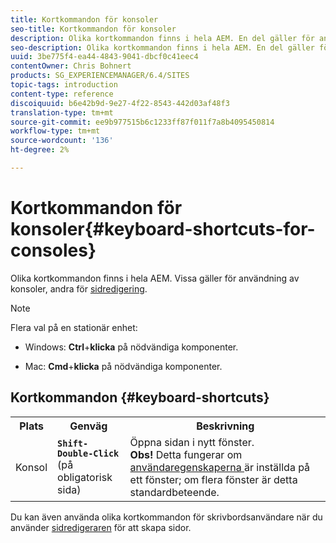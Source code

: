 ```yaml
---
title: Kortkommandon för konsoler
seo-title: Kortkommandon för konsoler
description: Olika kortkommandon finns i hela AEM. En del gäller för användning av konsoler, andra för sidredigering.
seo-description: Olika kortkommandon finns i hela AEM. En del gäller för användning av konsoler, andra för sidredigering.
uuid: 3be775f4-ea44-4843-9041-dbcf0c41eec4
contentOwner: Chris Bohnert
products: SG_EXPERIENCEMANAGER/6.4/SITES
topic-tags: introduction
content-type: reference
discoiquuid: b6e42b9d-9e27-4f22-8543-442d03af48f3
translation-type: tm+mt
source-git-commit: ee9b977515b6c1233ff87f011f7a8b4095450814
workflow-type: tm+mt
source-wordcount: '136'
ht-degree: 2%

---
```



# Kortkommandon för konsoler{#keyboard-shortcuts-for-consoles}

Olika kortkommandon finns i hela AEM. Vissa gäller för användning av konsoler, andra för [sidredigering](/help/sites-classic-ui-authoring/classic-page-author-keyboard-shortcuts.md).

>[!NOTE]
>
>Flera val på en stationär enhet:
>
>* Windows: **Ctrl**+**klicka** på nödvändiga komponenter.
   >
   >
* Mac: **Cmd**+**klicka** på nödvändiga komponenter.

>



## Kortkommandon {#keyboard-shortcuts}

<table> 
 <tbody> 
  <tr> 
   <th>Plats</th> 
   <th>Genväg</th> 
   <th>Beskrivning</th> 
  </tr> 
  <tr> 
   <td>Konsol</td> 
   <td><strong><code>Shift-Double-Click</code></strong><br /> (på obligatorisk sida)</td> 
   <td>Öppna sidan i nytt fönster.<br /> <strong>Obs!</strong> Detta fungerar om  <a href="/help/sites-classic-ui-authoring/author-env-user-props.md">användaregenskaperna </a> är inställda på ett fönster; om flera fönster är detta standardbeteende.</td> 
  </tr> 
 </tbody> 
</table>

Du kan även använda olika kortkommandon för skrivbordsanvändare när du använder [sidredigeraren](/help/sites-classic-ui-authoring/classic-page-author-keyboard-shortcuts.md) för att skapa sidor.
